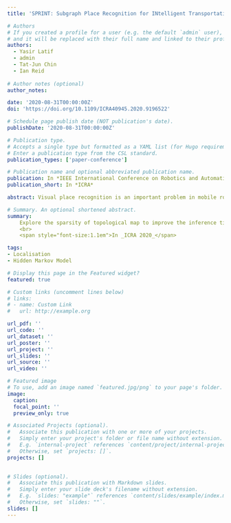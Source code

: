 ```yaml
---
title: 'SPRINT: Subgraph Place Recognition for INtelligent Transportation'

# Authors
# If you created a profile for a user (e.g. the default `admin` user), write the username (folder name) here
# and it will be replaced with their full name and linked to their profile.
authors:
  - Yasir Latif
  - admin
  - Tat-Jun Chin
  - Ian Reid 
  
# Author notes (optional)
author_notes:

date: '2020-08-31T00:00:00Z'
doi: 'https://doi.org/10.1109/ICRA40945.2020.9196522'

# Schedule page publish date (NOT publication's date).
publishDate: '2020-08-31T00:00:00Z'

# Publication type.
# Accepts a single type but formatted as a YAML list (for Hugo requirements).
# Enter a publication type from the CSL standard.
publication_types: ['paper-conference']

# Publication name and optional abbreviated publication name.
publication: In *IEEE International Conference on Robotics and Automation (ICRA 2020)*
publication_short: In *ICRA*

abstract: Visual place recognition is an important problem in mobile robotics which aims to localize a robot using image information alone. Recent methods have shown promising results for place recognition under varying environmental conditions by exploiting the sequential nature of the image acquisition process. We show that by using k nearest neighbours based image retrieval as the backend, and exploiting the structure of the image acquisition process which introduces temporal relations between images in the database, the location of possible matches can be restricted to a subset of all the images seen so far. In effect, the original problem space can thus be restricted to a significantly smaller subspace, reducing the inference time significantly. This is particularly important for scalable place recognition over databases containing millions of images. We present large scale experiments using publicly sourced data that show the computational performance of the proposed method under varying environmental conditions.

# Summary. An optional shortened abstract.
summary: 
    Explore the sparsity of topological map to improve the inference time for place recognition
    <br>
    <span style="font-size:1.1em">In _ICRA 2020_</span>

tags: 
- Localisation
- Hidden Markov Model

# Display this page in the Featured widget?
featured: true

# Custom links (uncomment lines below)
# links:
# - name: Custom Link
#   url: http://example.org

url_pdf: ''
url_code: ''
url_dataset: ''
url_poster: ''
url_project: ''
url_slides: ''
url_source: ''
url_video: ''

# Featured image
# To use, add an image named `featured.jpg/png` to your page's folder.
image:
  caption: 
  focal_point: ''
  preview_only: true

# Associated Projects (optional).
#   Associate this publication with one or more of your projects.
#   Simply enter your project's folder or file name without extension.
#   E.g. `internal-project` references `content/project/internal-project/index.md`.
#   Otherwise, set `projects: []`.
projects: []
  

# Slides (optional).
#   Associate this publication with Markdown slides.
#   Simply enter your slide deck's filename without extension.
#   E.g. `slides: "example"` references `content/slides/example/index.md`.
#   Otherwise, set `slides: ""`.
slides: []
---
```

